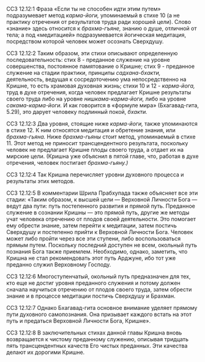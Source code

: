 ССЗ 12.12:1	Фраза «Если ты не способен идти этим путем» подразумевает метод _карма-йоги,_ упоминаемый в стихе 10 (а не практику отречения от результатов труда ради хорошей цели). Слово «знание» здесь относится к _брахма-гъяне,_ знанию о душе, отличной от тела; а под «медитацией» подразумевается йогическая медитация, посредством которой человек может осознать Сверхдушу.

ССЗ 12.12:2	Таким образом, эти стихи описывают определенную последовательность: стих 8 - преданное служение на уровне совершенства, постоянное памятование о Кришне; стих 9 - преданное служение на стадии практики, принципы _садхана-бхакти,_ деятельность, ведущая к сосредоточению ума непосредственно на Кришне, то есть храмовая духовная жизнь; стихи 10 и 12 - _карма-йога,_ труд в духе отречения, когда человек предлагает Кришне результаты своего труда либо на уровне _нишкама-карма-йоги,_ либо на уровне _сакама-карма-йоги._ И как говорится в «формуле мира» (Бхагавад-гита, 5.29), это дарует человеку подлинный покой, _бхакти._

ССЗ 12.12:3	Два уровня, стоящие ниже _карма-йоги,_ также упоминаются в стихе 12. К ним относятся медитация и обретение знания, или _брахма-гьяна._ Ниже _брахма-гьяны_ стоит метод, упоминаемый в стихе 11. Этот метод не приносит трансцендентного результата, поскольку человек не предлагает Кришне плоды своего труда, а отдает их на мирские цели. (Кришна уже объяснил в пятой главе, что, работая в духе отречения, человек постигает _брахма-гьяну.)_

ССЗ 12.12:4	Так Кришна перечисляет уровни духовного процесса и результаты этих методов.

ССЗ 12.12:5	В комментарии Шрила Прабхупада также объясняет все эти стадии: «Таким образом, к высшей цели — Верховной Личности Бога — ведут два пути: путь постепенного развития и прямой путь. Преданное служение в сознании Кришны — это прямой путь, другие же методы учат человека отречению от плодов своей деятельности. Это помогает ему обрести знание, затем перейти к медитации, затем постичь Сверхдушу и постепенно прийти к Верховной Личности Бога. Человек может либо пройти через все эти ступени, либо воспользоваться прямым путем. Поскольку последний доступен не всем, окольный путь познания Бога также приемлем. Необходимо, однако, заметить, что Кришна не стал рекомендовать этот путь Арджуне, ибо тот уже преданно служил Верховному Господу.

ССЗ 12.12:6	Многоступенчатый, окольный путь предназначен для тех, кто еще не достиг уровня преданного служения и потому должен сначала научиться отречению от плодов своего труда, затем обрести знание и в процессе медитации постичь Сверхдушу и Брахман.

ССЗ 12.12:7	Однако Бхагавад-гита основное внимание уделяет прямому пути духовного самопознания. Она призывает каждого встать на этот путь и предаться Верховной Личности Бога, Кришне».

ССЗ 12.12:8	В заключительных стихах данной главы Кришна вновь возвращается к чистому преданному служению, описывая тридцать пять трансцендентных качеств Его чистых преданных. Эти качества делают их дорогими Кришне.